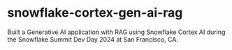 # snowflake-cortex-gen-ai-rag
Built a Generative AI application with RAG using Snowflake Cortex AI during the Snowflake Summit Dev Day 2024 at San Francisco, CA.
